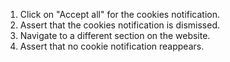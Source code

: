 1. Click on "Accept all" for the cookies notification.
2. Assert that the cookies notification is dismissed.
3. Navigate to a different section on the website.
4. Assert that no cookie notification reappears.